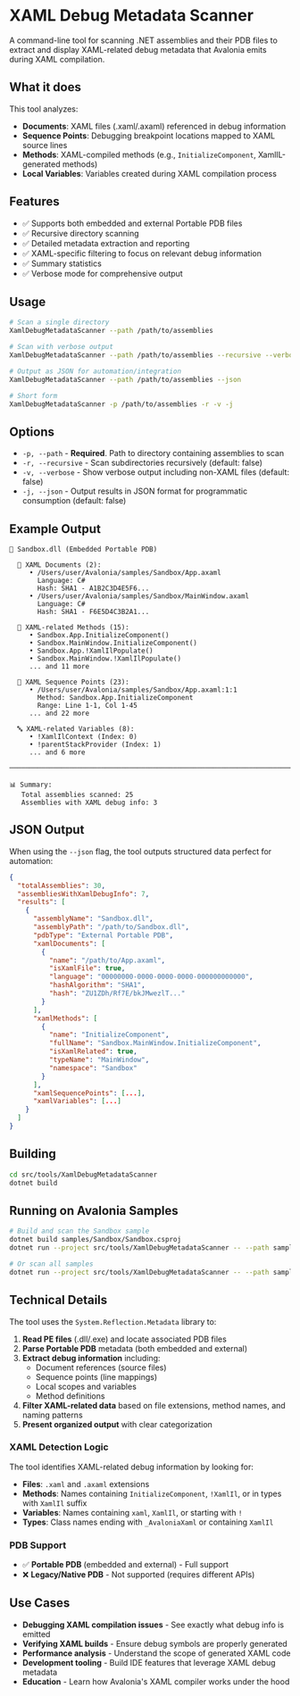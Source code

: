 # XAML Debug Metadata Scanner

A command-line tool for scanning .NET assemblies and their PDB files to extract and display XAML-related debug metadata that Avalonia emits during XAML compilation.

## What it does

This tool analyzes:
- **Documents**: XAML files (.xaml/.axaml) referenced in debug information
- **Sequence Points**: Debugging breakpoint locations mapped to XAML source lines
- **Methods**: XAML-compiled methods (e.g., `InitializeComponent`, XamlIL-generated methods)
- **Local Variables**: Variables created during XAML compilation process

## Features

- ✅ Supports both embedded and external Portable PDB files
- ✅ Recursive directory scanning
- ✅ Detailed metadata extraction and reporting
- ✅ XAML-specific filtering to focus on relevant debug information
- ✅ Summary statistics
- ✅ Verbose mode for comprehensive output

## Usage

```bash
# Scan a single directory
XamlDebugMetadataScanner --path /path/to/assemblies

# Scan with verbose output
XamlDebugMetadataScanner --path /path/to/assemblies --recursive --verbose

# Output as JSON for automation/integration
XamlDebugMetadataScanner --path /path/to/assemblies --json

# Short form
XamlDebugMetadataScanner -p /path/to/assemblies -r -v -j
```

## Options

- `-p, --path` - **Required**. Path to directory containing assemblies to scan
- `-r, --recursive` - Scan subdirectories recursively (default: false)
- `-v, --verbose` - Show verbose output including non-XAML files (default: false)
- `-j, --json` - Output results in JSON format for programmatic consumption (default: false)

## Example Output

```
🎯 Sandbox.dll (Embedded Portable PDB)

  📄 XAML Documents (2):
     • /Users/user/Avalonia/samples/Sandbox/App.axaml
       Language: C#
       Hash: SHA1 - A1B2C3D4E5F6...
     • /Users/user/Avalonia/samples/Sandbox/MainWindow.axaml
       Language: C#
       Hash: SHA1 - F6E5D4C3B2A1...

  🔧 XAML-related Methods (15):
     • Sandbox.App.InitializeComponent()
     • Sandbox.MainWindow.InitializeComponent()
     • Sandbox.App.!XamlIlPopulate()
     • Sandbox.MainWindow.!XamlIlPopulate()
     ... and 11 more

  📍 XAML Sequence Points (23):
     • /Users/user/Avalonia/samples/Sandbox/App.axaml:1:1
       Method: Sandbox.App.InitializeComponent
       Range: Line 1-1, Col 1-45
     ... and 22 more

  🔤 XAML-related Variables (8):
     • !XamlIlContext (Index: 0)
     • !parentStackProvider (Index: 1)
     ... and 6 more

────────────────────────────────────────────────────────────────────────────────

📊 Summary:
   Total assemblies scanned: 25
   Assemblies with XAML debug info: 3
```

## JSON Output

When using the `--json` flag, the tool outputs structured data perfect for automation:

```json
{
  "totalAssemblies": 30,
  "assembliesWithXamlDebugInfo": 7,
  "results": [
    {
      "assemblyName": "Sandbox.dll",
      "assemblyPath": "/path/to/Sandbox.dll",
      "pdbType": "External Portable PDB",
      "xamlDocuments": [
        {
          "name": "/path/to/App.axaml",
          "isXamlFile": true,
          "language": "00000000-0000-0000-0000-000000000000",
          "hashAlgorithm": "SHA1",
          "hash": "ZU1ZDh/Rf7E/bkJMwezlT..."
        }
      ],
      "xamlMethods": [
        {
          "name": "InitializeComponent",
          "fullName": "Sandbox.MainWindow.InitializeComponent",
          "isXamlRelated": true,
          "typeName": "MainWindow",
          "namespace": "Sandbox"
        }
      ],
      "xamlSequencePoints": [...],
      "xamlVariables": [...]
    }
  ]
}
```

## Building

```bash
cd src/tools/XamlDebugMetadataScanner
dotnet build
```

## Running on Avalonia Samples

```bash
# Build and scan the Sandbox sample
dotnet build samples/Sandbox/Sandbox.csproj
dotnet run --project src/tools/XamlDebugMetadataScanner -- --path samples/Sandbox/bin/Debug/net8.0

# Or scan all samples
dotnet run --project src/tools/XamlDebugMetadataScanner -- --path samples --recursive
```

## Technical Details

The tool uses the `System.Reflection.Metadata` library to:

1. **Read PE files** (.dll/.exe) and locate associated PDB files
2. **Parse Portable PDB** metadata (both embedded and external)
3. **Extract debug information** including:
   - Document references (source files)
   - Sequence points (line mappings)
   - Local scopes and variables
   - Method definitions
4. **Filter XAML-related data** based on file extensions, method names, and naming patterns
5. **Present organized output** with clear categorization

### XAML Detection Logic

The tool identifies XAML-related debug information by looking for:

- **Files**: `.xaml` and `.axaml` extensions
- **Methods**: Names containing `InitializeComponent`, `!XamlIl`, or in types with `XamlIl` suffix
- **Variables**: Names containing `xaml`, `XamlIl`, or starting with `!`
- **Types**: Class names ending with `_AvaloniaXaml` or containing `XamlIl`

### PDB Support

- ✅ **Portable PDB** (embedded and external) - Full support
- ❌ **Legacy/Native PDB** - Not supported (requires different APIs)

## Use Cases

- **Debugging XAML compilation issues** - See exactly what debug info is emitted
- **Verifying XAML builds** - Ensure debug symbols are properly generated  
- **Performance analysis** - Understand the scope of generated XAML code
- **Development tooling** - Build IDE features that leverage XAML debug metadata
- **Education** - Learn how Avalonia's XAML compiler works under the hood
